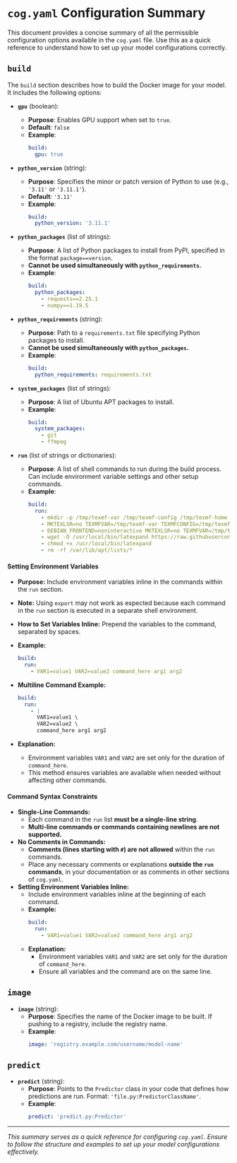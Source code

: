 # `cog.yaml` Configuration Summary

This document provides a concise summary of all the permissible configuration options available in the `cog.yaml` file. Use this as a quick reference to understand how to set up your model configurations correctly.

## `build`

The `build` section describes how to build the Docker image for your model. It includes the following options:

- **`gpu`** (boolean):
  - **Purpose**: Enables GPU support when set to `true`.
  - **Default**: `false`
  - **Example**:
    ```yaml
    build:
      gpu: true
    ```

- **`python_version`** (string):
  - **Purpose**: Specifies the minor or patch version of Python to use (e.g., `'3.11'` or `'3.11.1'`).
  - **Default**: `'3.11'`
  - **Example**:
    ```yaml
    build:
      python_version: '3.11.1'
    ```

- **`python_packages`** (list of strings):
  - **Purpose**: A list of Python packages to install from PyPI, specified in the format `package==version`.
  - **Cannot be used simultaneously with `python_requirements`.**
  - **Example**:
    ```yaml
    build:
      python_packages:
        - requests==2.25.1
        - numpy==1.19.5
    ```

- **`python_requirements`** (string):
  - **Purpose**: Path to a `requirements.txt` file specifying Python packages to install.
  - **Cannot be used simultaneously with `python_packages`.**
  - **Example**:
    ```yaml
    build:
      python_requirements: requirements.txt
    ```

- **`system_packages`** (list of strings):
  - **Purpose**: A list of Ubuntu APT packages to install.
  - **Example**:
    ```yaml
    build:
      system_packages:
        - git
        - ffmpeg
    ```

- **`run`** (list of strings or dictionaries):
  - **Purpose**: A list of shell commands to run during the build process. Can include environment variable settings and other setup commands.
  - **Example**:
    ```yaml
    build:
      run:
        - mkdir -p /tmp/texmf-var /tmp/texmf-config /tmp/texmf-home
        - MKTEXLSR=no TEXMFVAR=/tmp/texmf-var TEXMFCONFIG=/tmp/texmf-config HOMETEXMF=/tmp/texmf-home apt-get update -qq
        - DEBIAN_FRONTEND=noninteractive MKTEXLSR=no TEXMFVAR=/tmp/texmf-var TEXMFCONFIG=/tmp/texmf-config HOMETEXMF=/tmp/texmf-home apt-get install -y --no-install-recommends wget perl texlive-latex-base texlive-binaries
        - wget -O /usr/local/bin/latexpand https://raw.githubusercontent.com/latex3/latex3/master/tools/latexpand/latexpand
        - chmod +x /usr/local/bin/latexpand
        - rm -rf /var/lib/apt/lists/*
    ```

#### **Setting Environment Variables**

- **Purpose:** Include environment variables inline in the commands within the `run` section.
- **Note:** Using `export` may not work as expected because each command in the `run` section is executed in a separate shell environment.
- **How to Set Variables Inline:** Prepend the variables to the command, separated by spaces.

- **Example:**

  ```yaml
  build:
    run:
      - VAR1=value1 VAR2=value2 command_here arg1 arg2
  ```

- **Multiline Command Example:**

  ```yaml
  build:
    run:
      - |
        VAR1=value1 \
        VAR2=value2 \
        command_here arg1 arg2
  ```

- **Explanation:**
  - Environment variables `VAR1` and `VAR2` are set only for the duration of `command_here`.
  - This method ensures variables are available when needed without affecting other commands.

#### **Command Syntax Constraints**

- **Single-Line Commands:**
  - Each command in the `run` list **must be a single-line string**.
  - **Multi-line commands or commands containing newlines are not supported.**
- **No Comments in Commands:**
  - **Comments (lines starting with `#`) are not allowed** within the `run` commands.
  - Place any necessary comments or explanations **outside the `run` commands**, in your documentation or as comments in other sections of `cog.yaml`.
- **Setting Environment Variables Inline:**
  - Include environment variables inline at the beginning of each command.
  - **Example:**
    ```yaml
    build:
      run:
        - VAR1=value1 VAR2=value2 command_here arg1 arg2
    ```
  - **Explanation:**
    - Environment variables `VAR1` and `VAR2` are set only for the duration of `command_here`.
    - Ensure all variables and the command are on the same line.

## `image`

- **`image`** (string):
  - **Purpose**: Specifies the name of the Docker image to be built. If pushing to a registry, include the registry name.
  - **Example**:
    ```yaml
    image: 'registry.example.com/username/model-name'
    ```

## `predict`

- **`predict`** (string):
  - **Purpose**: Points to the `Predictor` class in your code that defines how predictions are run. Format: `'file.py:PredictorClassName'`.
  - **Example**:
    ```yaml
    predict: 'predict.py:Predictor'
    ```

---

*This summary serves as a quick reference for configuring `cog.yaml`. Ensure to follow the structure and examples to set up your model configurations effectively.*
